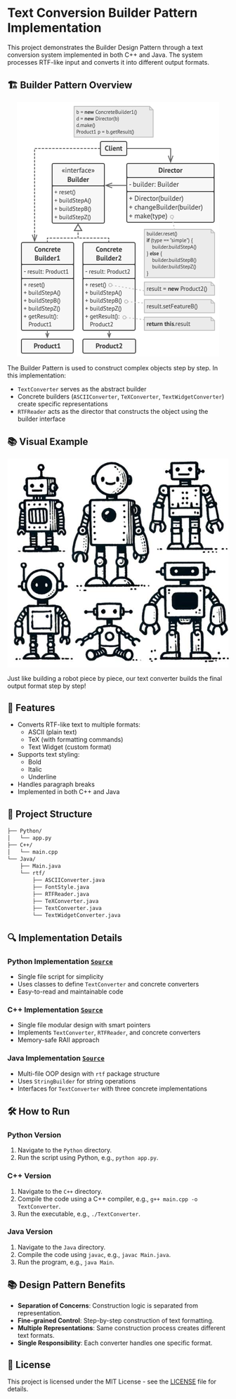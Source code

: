 # Text Conversion Builder Pattern Implementation

This project demonstrates the Builder Design Pattern through a text conversion system implemented in both C++ and Java. The system processes RTF-like input and converts it into different output formats.

## 🏗️ Builder Pattern Overview
<div align="center">
    <img src="./assets/Builder.png" alt="Builder Pattern UML">
</div>

The Builder Pattern is used to construct complex objects step by step. In this implementation:
- `TextConverter` serves as the abstract builder
- Concrete builders (`ASCIIConverter`, `TeXConverter`, `TextWidgetConverter`) create specific representations
- `RTFReader` acts as the director that constructs the object using the builder interface

## 📚 Visual Example

<div align="center">
    <img src="./assets/Robots.jpg" alt="Robot Builder Example">
</div>

Just like building a robot piece by piece, our text converter builds the final output format step by step!


## 🚀 Features

- Converts RTF-like text to multiple formats:
    - ASCII (plain text)
    - TeX (with formatting commands)
    - Text Widget (custom format)
- Supports text styling:
    - Bold
    - Italic
    - Underline
- Handles paragraph breaks
- Implemented in both C++ and Java

## 📁 Project Structure

```plaintext
├── Python/
│   └── app.py
├── C++/
│   └── main.cpp
└── Java/
    ├── Main.java
    └── rtf/
        ├── ASCIIConverter.java
        ├── FontStyle.java
        ├── RTFReader.java
        ├── TeXConverter.java
        ├── TextConverter.java
        └── TextWidgetConverter.java
```

## 🔍 Implementation Details

### Python Implementation [`Source`](./Python)
- Single file script for simplicity
- Uses classes to define `TextConverter` and concrete converters
- Easy-to-read and maintainable code

### C++ Implementation [`Source`](./C++)
- Single file modular design with smart pointers
- Implements `TextConverter`, `RTFReader`, and concrete converters
- Memory-safe RAII approach

### Java Implementation [`Source`](./Java)
- Multi-file OOP design with `rtf` package structure
- Uses `StringBuilder` for string operations
- Interfaces for `TextConverter` with three concrete implementations

## 🛠️ How to Run

### Python Version
1. Navigate to the `Python` directory.
2. Run the script using Python, e.g., `python app.py`.

### C++ Version
1. Navigate to the `C++` directory.
2. Compile the code using a C++ compiler, e.g., `g++ main.cpp -o TextConverter`.
3. Run the executable, e.g., `./TextConverter`.

### Java Version
1. Navigate to the `Java` directory.
2. Compile the code using `javac`, e.g., `javac Main.java`.
3. Run the program, e.g., `java Main`.

## 📚 Design Pattern Benefits

- **Separation of Concerns**: Construction logic is separated from representation.
- **Fine-grained Control**: Step-by-step construction of text formatting.
- **Multiple Representations**: Same construction process creates different text formats.
- **Single Responsibility**: Each converter handles one specific format.

## 📄 License

This project is licensed under the MIT License - see the [LICENSE](LICENSE) file for details.
